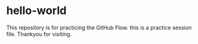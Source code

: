 # hello-world
This repository is for practicing the GitHub Flow.
this is a practice session file. Thankyou for visiting.
